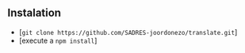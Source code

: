 ## Instalation
- [`git clone https://github.com/SADRES-joordonezo/translate.git`]
- [execute a `npm install`]